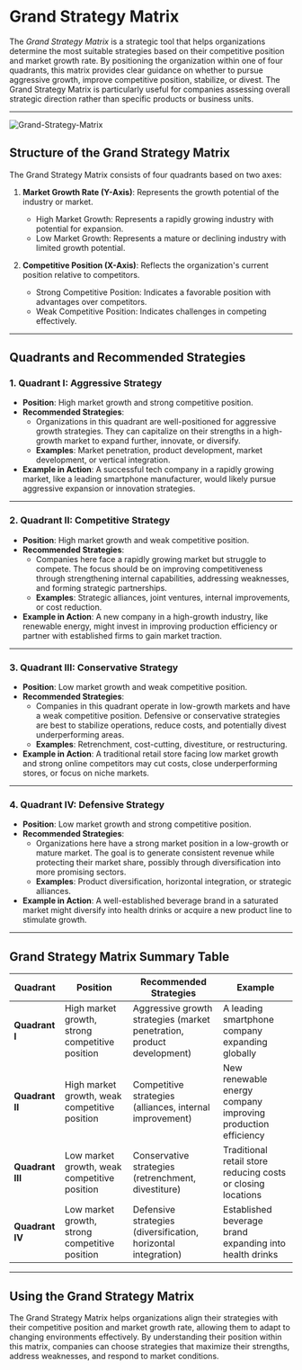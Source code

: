 # Grand Strategy Matrix

The *Grand Strategy Matrix* is a strategic tool that helps organizations determine the most suitable strategies based on their competitive position and market growth rate. By positioning the organization within one of four quadrants, this matrix provides clear guidance on whether to pursue aggressive growth, improve competitive position, stabilize, or divest. The Grand Strategy Matrix is particularly useful for companies assessing overall strategic direction rather than specific products or business units.

---

![Grand-Strategy-Matrix](https://github.com/user-attachments/assets/c7894803-23f0-4e2e-960a-61d9c2ba8e30)

## Structure of the Grand Strategy Matrix

The Grand Strategy Matrix consists of four quadrants based on two axes:

1. **Market Growth Rate (Y-Axis)**: Represents the growth potential of the industry or market.
   - High Market Growth: Represents a rapidly growing industry with potential for expansion.
   - Low Market Growth: Represents a mature or declining industry with limited growth potential.

2. **Competitive Position (X-Axis)**: Reflects the organization's current position relative to competitors.
   - Strong Competitive Position: Indicates a favorable position with advantages over competitors.
   - Weak Competitive Position: Indicates challenges in competing effectively.

---

## Quadrants and Recommended Strategies

### 1. Quadrant I: Aggressive Strategy

- **Position**: High market growth and strong competitive position.
- **Recommended Strategies**: 
  - Organizations in this quadrant are well-positioned for aggressive growth strategies. They can capitalize on their strengths in a high-growth market to expand further, innovate, or diversify.
  - **Examples**: Market penetration, product development, market development, or vertical integration.
- **Example in Action**: A successful tech company in a rapidly growing market, like a leading smartphone manufacturer, would likely pursue aggressive expansion or innovation strategies.

---

### 2. Quadrant II: Competitive Strategy

- **Position**: High market growth and weak competitive position.
- **Recommended Strategies**: 
  - Companies here face a rapidly growing market but struggle to compete. The focus should be on improving competitiveness through strengthening internal capabilities, addressing weaknesses, and forming strategic partnerships.
  - **Examples**: Strategic alliances, joint ventures, internal improvements, or cost reduction.
- **Example in Action**: A new company in a high-growth industry, like renewable energy, might invest in improving production efficiency or partner with established firms to gain market traction.

---

### 3. Quadrant III: Conservative Strategy

- **Position**: Low market growth and weak competitive position.
- **Recommended Strategies**: 
  - Companies in this quadrant operate in low-growth markets and have a weak competitive position. Defensive or conservative strategies are best to stabilize operations, reduce costs, and potentially divest underperforming areas.
  - **Examples**: Retrenchment, cost-cutting, divestiture, or restructuring.
- **Example in Action**: A traditional retail store facing low market growth and strong online competitors may cut costs, close underperforming stores, or focus on niche markets.

---

### 4. Quadrant IV: Defensive Strategy

- **Position**: Low market growth and strong competitive position.
- **Recommended Strategies**: 
  - Organizations here have a strong market position in a low-growth or mature market. The goal is to generate consistent revenue while protecting their market share, possibly through diversification into more promising sectors.
  - **Examples**: Product diversification, horizontal integration, or strategic alliances.
- **Example in Action**: A well-established beverage brand in a saturated market might diversify into health drinks or acquire a new product line to stimulate growth.

---

## Grand Strategy Matrix Summary Table

| **Quadrant**        | **Position**                                     | **Recommended Strategies**                                     | **Example**                                                  |
|---------------------|--------------------------------------------------|----------------------------------------------------------------|--------------------------------------------------------------|
| **Quadrant I**      | High market growth, strong competitive position  | Aggressive growth strategies (market penetration, product development) | A leading smartphone company expanding globally             |
| **Quadrant II**     | High market growth, weak competitive position    | Competitive strategies (alliances, internal improvement)       | New renewable energy company improving production efficiency |
| **Quadrant III**    | Low market growth, weak competitive position     | Conservative strategies (retrenchment, divestiture)            | Traditional retail store reducing costs or closing locations |
| **Quadrant IV**     | Low market growth, strong competitive position   | Defensive strategies (diversification, horizontal integration) | Established beverage brand expanding into health drinks      |

---

## Using the Grand Strategy Matrix

The Grand Strategy Matrix helps organizations align their strategies with their competitive position and market growth rate, allowing them to adapt to changing environments effectively. By understanding their position within this matrix, companies can choose strategies that maximize their strengths, address weaknesses, and respond to market conditions.
